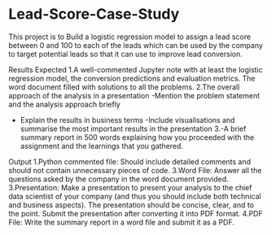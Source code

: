 # Lead-Score-Case-Study

This project is to Build a logistic regression model to assign a lead score between 0 and 100 to each of the leads which can be used by the company to target potential leads so that it can use to improve lead conversion.

Results Expected
1.A well-commented Jupyter note with at least the logistic regression model, the conversion predictions and evaluation metrics. The word document filled with solutions to all the problems.
2.The overall approach of the analysis in a presentation
  -Mention the problem statement and the analysis approach briefly 
  - Explain the results in business terms
  -Include visualisations and summarise the most important results in the presentation
3.-A brief summary report in 500 words explaining how you proceeded with the assignment and the learnings that you gathered.

Output
1.Python commented file: Should include detailed comments and should not contain unnecessary pieces of code.
3.Word File: Answer all the questions asked by the company in the word document provided.
3.Presentation:  Make a presentation to present your analysis to the chief data scientist of your company (and thus you should include both technical and business aspects). The presentation should be concise, clear, and to the point. Submit the presentation after converting it into PDF format.
4.PDF File: Write the summary report in a word file and submit it as a PDF.
